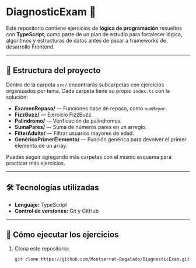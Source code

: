# DiagnosticExam 🧩

Este repositorio contiene ejercicios de **lógica de programación** resueltos con **TypeScript**, como parte de un plan de estudio para fortalecer lógica, algoritmos y estructuras de datos antes de pasar a frameworks de desarrollo Frontend.

---

## 📂 Estructura del proyecto

Dentro de la carpeta `src/` encontrarás subcarpetas con ejercicios organizados por tema. Cada carpeta tiene su propio `index.ts` con la solución:

- **ExamenRepaso/** — Funciones base de repaso, como `numMayor`.
- **FizzBuzz/** — Ejercicio FizzBuzz.
- **Palindromo/** — Verificación de palíndromos.
- **SumaPares/** — Suma de números pares en un arreglo.
- **FilterAdults/** — Filtrar usuarios mayores de edad.
- **GenéricoPrimerElemento/** — Función genérica para devolver el primer elemento de un array.

Puedes seguir agregando más carpetas con el mismo esquema para practicar más ejercicios.

---

## 🛠️ Tecnologías utilizadas

- **Lenguaje:** TypeScript
- **Control de versiones:** Git y GitHub

---

## 🚀 Cómo ejecutar los ejercicios

1. Clona este repositorio:
   ```bash
   git clone https://github.com/Montserrat-Regalado/DiagnosticExam.git
